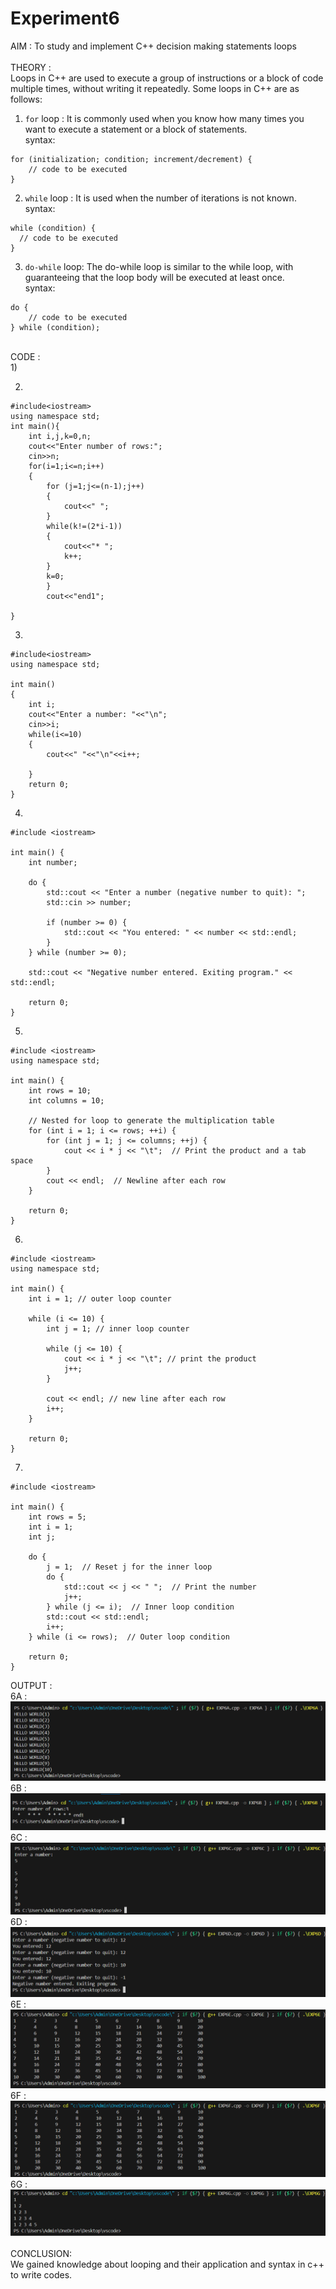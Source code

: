 # Experiment6

AIM : To study and implement C++ decision making statements loops <br>
<br>
THEORY : <BR>
Loops in C++ are used to execute a group of instructions or a block of code multiple times, without writing it repeatedly. Some loops in C++ are as follows: <br>
1) `for` loop : It is commonly used when you know how many times you want to execute a statement or a block of statements. <br>
syntax: <br>
```
for (initialization; condition; increment/decrement) {
    // code to be executed
}
```
2) `while` loop : It is used when the number of iterations is not known.
syntax:
  ```
 while (condition) {
    // code to be executed
}
```
3) `do-while` loop: The do-while loop is similar to the while loop, with guaranteeing that the loop body will be executed at least once. <br>
syntax:
```
do {
    // code to be executed
} while (condition);
```
<BR>
CODE : <BR>
1) <br>

2) <br>
```
#include<iostream>
using namespace std;
int main(){
    int i,j,k=0,n;
    cout<<"Enter number of rows:";
    cin>>n;
    for(i=1;i<=n;i++)
    {
        for (j=1;j<=(n-1);j++)
        {
            cout<<" ";
        }
        while(k!=(2*i-1))
        {
            cout<<"* ";
            k++;
        }
        k=0;
        }
        cout<<"end1";
    
}
```
3) <br>
```
#include<iostream>
using namespace std;

int main()
{
    int i;
    cout<<"Enter a number: "<<"\n";
    cin>>i;
    while(i<=10)
    {
        cout<<" "<<"\n"<<i++;
    
    } 
    return 0;
}
```
4) <br>
```
#include <iostream>

int main() {
    int number;

    do {
        std::cout << "Enter a number (negative number to quit): ";
        std::cin >> number;

        if (number >= 0) {
            std::cout << "You entered: " << number << std::endl;
        }
    } while (number >= 0);

    std::cout << "Negative number entered. Exiting program." << std::endl;

    return 0;
}
```
5) <br>
```
#include <iostream>
using namespace std;

int main() {
    int rows = 10;
    int columns = 10;

    // Nested for loop to generate the multiplication table
    for (int i = 1; i <= rows; ++i) {
        for (int j = 1; j <= columns; ++j) {
            cout << i * j << "\t";  // Print the product and a tab space
        }
        cout << endl;  // Newline after each row
    }

    return 0;
}
```
6) <br>
```
#include <iostream>
using namespace std;

int main() {
    int i = 1; // outer loop counter

    while (i <= 10) {
        int j = 1; // inner loop counter

        while (j <= 10) {
            cout << i * j << "\t"; // print the product
            j++;
        }

        cout << endl; // new line after each row
        i++;
    }

    return 0;
}
```
7) <br>
```
#include <iostream>

int main() {
    int rows = 5;
    int i = 1;
    int j;

    do {
        j = 1;  // Reset j for the inner loop
        do {
            std::cout << j << " ";  // Print the number
            j++;
        } while (j <= i);  // Inner loop condition
        std::cout << std::endl;
        i++;
    } while (i <= rows);  // Outer loop condition

    return 0;
}
```
OUTPUT : <BR>
6A : <BR>
![exp6A](https://github.com/sarakanyal03/CDS_Experiment6/blob/main/6A.png) <br>
6B : <BR>
![exp6B](https://github.com/sarakanyal03/CDS_Experiment6/blob/main/6B.png) <br>
6C : <BR>
![exp6C](https://github.com/sarakanyal03/CDS_Experiment6/blob/main/6C.png) <br>
6D : <BR>
![exp6D](https://github.com/sarakanyal03/CDS_Experiment6/blob/main/6D.png) <br>
6E : <BR>
![exp6E](https://github.com/sarakanyal03/CDS_Experiment6/blob/main/6E.png) <br>
6F : <BR>
![exp6F](https://github.com/sarakanyal03/CDS_Experiment6/blob/main/6F.png) <br>
6G : <BR>
![exp6G](https://github.com/sarakanyal03/CDS_Experiment6/blob/main/6G.png) <br>
<BR>
CONCLUSION: <BR>
We gained knowledge about looping and their application and syntax in c++ to write codes.





